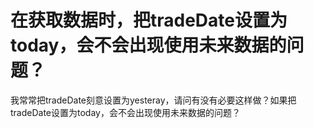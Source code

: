 # 在获取数据时，把tradeDate设置为today，会不会出现使用未来数据的问题？

我常常把tradeDate刻意设置为yesteray，请问有没有必要这样做？如果把tradeDate设置为today，会不会出现使用未来数据的问题？
